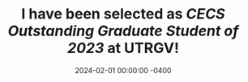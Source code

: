 ---
title: I have been selected as <i><b>CECS Outstanding Graduate Student of 2023 </b></i> at UTRGV!  
date: 2024-02-01 00:00:00 -0400
---